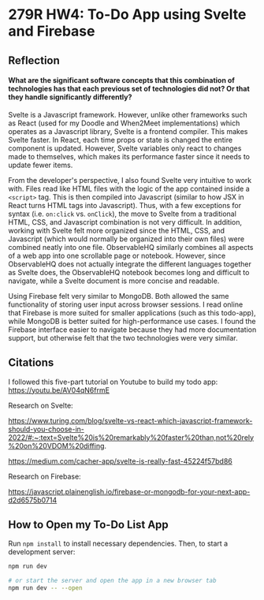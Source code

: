 # 279R HW4: To-Do App using Svelte and Firebase

## Reflection

#### What are the significant software concepts that this combination of technologies has that each previous set of technologies did not? Or that they handle significantly differently?

Svelte is a Javascript framework. However, unlike other frameworks such as React (used for my Doodle and When2Meet implementations) which operates as a Javascript library, Svelte is a frontend compiler. This makes Svelte faster. In React, each time props or state is changed the entire component is updated. However, Svelte variables only react to changes made to themselves, which makes its performance faster since it needs to update fewer items.

From the developer's perspective, I also found Svelte very intuitive to work with. Files read like HTML files with the logic of the app contained inside a `<script>` tag. This is then compiled into Javascript (similar to how JSX in React turns HTML tags into Javascript). Thus, with a few exceptions for syntax (i.e. `on:click` vs. `onClick`), the move to Svelte from a traditional HTML, CSS, and Javascript combination is not very difficult. In addition, working with Svelte felt more organized since the HTML, CSS, and Javascript (which would normally be organized into their own files) were combined neatly into one file. ObservableHQ similarly combines all aspects of a web app into one scrollable page or notebook. However, since ObservableHQ does not actually integrate the different languages together as Svelte does, the ObservableHQ notebook becomes long and difficult to navigate, while a Svelte document is more concise and readable. 

Using Firebase felt very similar to MongoDB. Both allowed the same functionality of storing user input across browser sessions. I read online that Firebase is more suited for smaller applications (such as this todo-app), while MongoDB is better suited for high-performance use cases. I found the Firebase interface easier to navigate because they had more documentation support, but otherwise felt that the two technologies were very similar.


## Citations

I followed this five-part tutorial on Youtube to build my todo app: https://youtu.be/AV04qN6frmE

Research on Svelte: 

https://www.turing.com/blog/svelte-vs-react-which-javascript-framework-should-you-choose-in-2022/#:~:text=Svelte%20is%20remarkably%20faster%20than,not%20rely%20on%20VDOM%20diffing.

https://medium.com/cacher-app/svelte-is-really-fast-45224f57bd86

Research on Firebase:

https://javascript.plainenglish.io/firebase-or-mongodb-for-your-next-app-d2d6575b0714


## How to Open my To-Do List App

Run `npm install` to install necessary dependencies. Then, to start a development server:

```bash
npm run dev

# or start the server and open the app in a new browser tab
npm run dev -- --open
```

<!-- ## Building

To create a production version of your app:

```bash
npm run build
```

You can preview the production build with `npm run preview`.

> To deploy your app, you may need to install an [adapter](https://kit.svelte.dev/docs/adapters) for your target environment. -->
